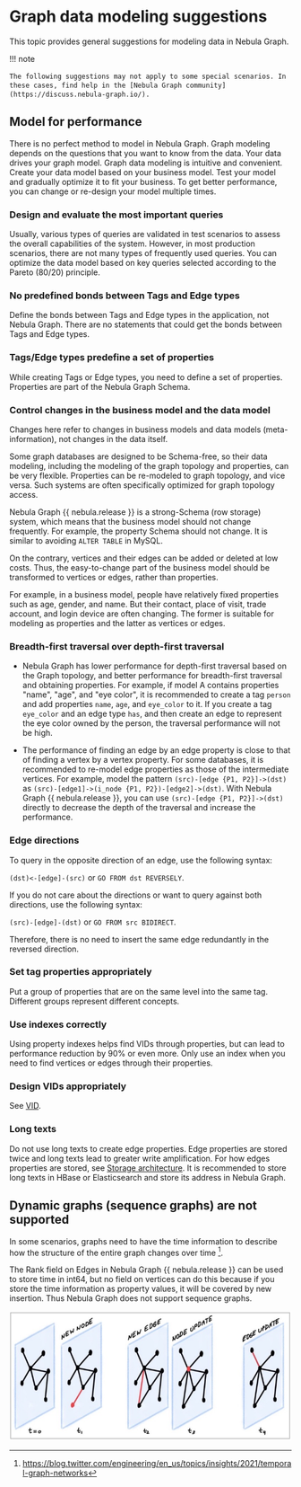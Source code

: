 # Graph data modeling suggestions

This topic provides general suggestions for modeling data in Nebula Graph.

!!! note

    The following suggestions may not apply to some special scenarios. In these cases, find help in the [Nebula Graph community](https://discuss.nebula-graph.io/).

## Model for performance

There is no perfect method to model in Nebula Graph. Graph modeling depends on the questions that you want to know from the data. Your data drives your graph model. Graph data modeling is intuitive and convenient. Create your data model based on your business model. Test your model and gradually optimize it to fit your business. To get better performance, you can change or re-design your model multiple times.

### Design and evaluate the most important queries

Usually, various types of queries are validated in test scenarios to assess the overall capabilities of the system. However, in most production scenarios, there are not many types of frequently used queries. You can optimize the data model based on key queries selected according to the Pareto (80/20) principle.

### No predefined bonds between Tags and Edge types

Define the bonds between Tags and Edge types in the application, not Nebula Graph. There are no statements that could get the bonds between Tags and Edge types.

### Tags/Edge types predefine a set of properties

While creating Tags or Edge types, you need to define a set of properties. Properties are part of the Nebula Graph Schema.

### Control changes in the business model and the data model

Changes here refer to changes in business models and data models (meta-information), not changes in the data itself.

Some graph databases are designed to be Schema-free, so their data modeling, including the modeling of the graph topology and properties, can be very flexible. Properties can be re-modeled to graph topology, and vice versa. Such systems are often specifically optimized for graph topology access.

Nebula Graph {{ nebula.release }} is a strong-Schema (row storage) system, which means that the business model should not change frequently. For example, the property Schema should not change. It is similar to avoiding `ALTER TABLE` in MySQL.

On the contrary, vertices and their edges can be added or deleted at low costs. Thus, the easy-to-change part of the business model should be transformed to vertices or edges, rather than properties.

For example, in a business model, people have relatively fixed properties such as age, gender, and name. But their contact, place of visit, trade account, and login device are often changing. The former is suitable for modeling as properties and the latter as vertices or edges.

### Breadth-first traversal over depth-first traversal

- Nebula Graph has lower performance for depth-first traversal based on the Graph topology, and better performance for breadth-first traversal and obtaining properties. For example, if model A contains properties "name", "age", and "eye color", it is recommended to create a tag `person` and add properties `name`, `age`, and `eye_color` to it. If you create a tag `eye_color` and an edge type `has`, and then create an edge to represent the eye color owned by the person, the traversal performance will not be high.

- The performance of finding an edge by an edge property is close to that of finding a vertex by a vertex property. For some databases, it is recommended to re-model edge properties as those of the intermediate vertices. For example, model the pattern `(src)-[edge {P1, P2}]->(dst)` as `(src)-[edge1]->(i_node {P1, P2})-[edge2]->(dst)`. With Nebula Graph {{ nebula.release }}, you can use `(src)-[edge {P1, P2}]->(dst)` directly to decrease the depth of the traversal and increase the performance.

### Edge directions

To query in the opposite direction of an edge, use the following syntax:

`(dst)<-[edge]-(src)` or `GO FROM dst REVERSELY`.

If you do not care about the directions or want to query against both directions, use the following syntax:

`(src)-[edge]-(dst)` or `GO FROM src BIDIRECT`.

Therefore, there is no need to insert the same edge redundantly in the reversed direction.

### Set tag properties appropriately

Put a group of properties that are on the same level into the same tag. Different groups represent different concepts.

### Use indexes correctly

Using property indexes helps find VIDs through properties, but can lead to performance reduction by 90% or even more. Only use an index when you need to find vertices or edges through their properties.

### Design VIDs appropriately

See [VID](../1.introduction/3.vid.md).

### Long texts

Do not use long texts to create edge properties. Edge properties are stored twice and long texts lead to greater write amplification. For how edges properties are stored, see [Storage architecture](../1.introduction/3.nebula-graph-architecture/4.storage-service.md). It is recommended to store long texts in HBase or Elasticsearch and store its address in Nebula Graph.

## Dynamic graphs (sequence graphs) are not supported

In some scenarios, graphs need to have the time information to describe how the structure of the entire graph changes over time [^twitter].

The Rank field on Edges in Nebula Graph {{ nebula.release }} can be used to store time in int64, but no field on vertices can do this because if you store the time information as property values, it will be covered by new insertion. Thus Nebula Graph does not support sequence graphs.

![image](sequence.png)

[^twitter]: https://blog.twitter.com/engineering/en_us/topics/insights/2021/temporal-graph-networks
